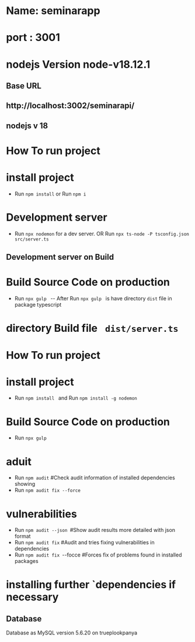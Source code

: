 # Name: seminarapp
# port : 3001
# nodejs  Version node-v18.12.1
## Base URL
## http://localhost:3002/seminarapi/
## nodejs v 18


# How To run project
# install project
- Run `npm install`  or Run `npm i ` 

# Development server
- Run `npx nodemon` for a dev server.  OR  Run `npx ts-node -P tsconfig.json src/server.ts `

## Development server on Build
# Build Source Code on production
- Run `npx gulp `
 -- After Run `npx gulp ` is have directory `dist` file in package typescript
# directory Build file ` dist/server.ts`
# How To run project
# install project
- Run `npm install `  and  Run `npm install -g nodemon`

# Build Source Code on production
- Run `npx gulp `
# aduit
- Run `npm audit` #Check audit information of installed dependencies showing 
- Run `npm audit fix --force`

# vulnerabilities
- Run `npm audit --json `#Show audit results more detailed with json format
- Run `npm audit fix` #Audit and tries fixing vulnerabilities in dependencies
- Run `npm audit fix `--focce #Forces fix of problems found in installed packages
# installing further `dependencies if necessary

## Database
Database as MySQL version 5.6.20 on trueplookpanya 
